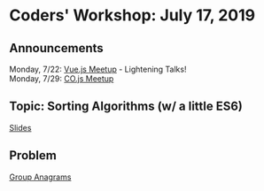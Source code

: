 
# Coders' Workshop: July 17, 2019

## Announcements
Monday, 7/22: [Vue.js Meetup](https://www.meetup.com/Denver-Vue-js-Meetup/events/ltwpwmyzkbdc/) - Lightening Talks!  
Monday, 7/29: [CO.js Meetup](https://www.meetup.com/Bootcampers-Collective/events/ztvncryzkbmc/)


## Topic: Sorting Algorithms (w/ a little ES6)

[Slides](https://slides.com/bbyunis/coder-s-workshop-2-5-7-9-12-14)

## Problem
[Group Anagrams](https://github.com/andy-young/Coders-Workshop/blob/master/Coding-Challenges/groupAnagrams/groupAnagrams.md)



